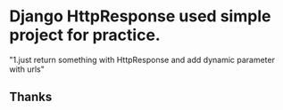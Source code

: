 # Django HttpResponse used simple project for practice.

"1.just return something with HttpResponse and add dynamic parameter with urls"


## Thanks